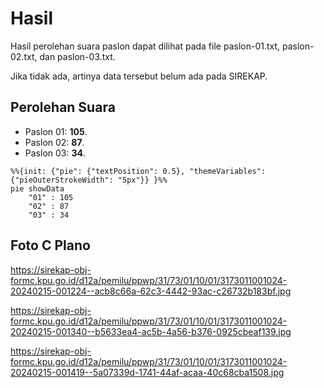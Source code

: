 # Hasil

Hasil perolehan suara paslon dapat dilihat pada file paslon-01.txt, paslon-02.txt, dan paslon-03.txt.

Jika tidak ada, artinya data tersebut belum ada pada SIREKAP.

## Perolehan Suara

 * Paslon 01: **105**.
 * Paslon 02: **87**.
 * Paslon 03: **34**.

```mermaid
%%{init: {"pie": {"textPosition": 0.5}, "themeVariables": {"pieOuterStrokeWidth": "5px"}} }%%
pie showData
    "01" : 105
    "02" : 87
    "03" : 34
```
## Foto C Plano

https://sirekap-obj-formc.kpu.go.id/d12a/pemilu/ppwp/31/73/01/10/01/3173011001024-20240215-001224--acb8c66a-62c3-4442-93ac-c26732b183bf.jpg

https://sirekap-obj-formc.kpu.go.id/d12a/pemilu/ppwp/31/73/01/10/01/3173011001024-20240215-001340--b5633ea4-ac5b-4a56-b376-0925cbeaf139.jpg

https://sirekap-obj-formc.kpu.go.id/d12a/pemilu/ppwp/31/73/01/10/01/3173011001024-20240215-001419--5a07339d-1741-44af-acaa-40c68cba1508.jpg
